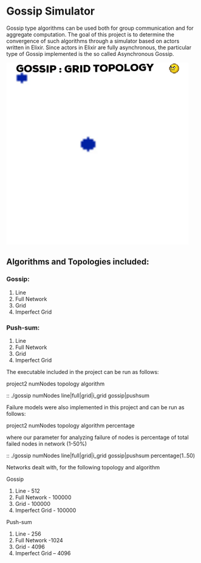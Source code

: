 # Gossip Simulator
Gossip type algorithms can be used both for group communication and for aggregate computation. The goal of this project is to determine the convergence of such algorithms through a simulator based on actors written in Elixir. Since actors in Elixir are fully asynchronous, the particular type of Gossip implemented is the so called Asynchronous Gossip.


![alt text](https://github.com/mohitisrani/DOS-Gossip-Simulator/blob/master/giphy.gif "Logo Title Text 1")


## Algorithms and Topologies included:

### Gossip:

1. Line
2. Full Network
3. Grid
4. Imperfect Grid

### Push-sum:

1. Line
2. Full Network
3. Grid
4. Imperfect Grid

The executable included in the project can be run as follows:

project2 numNodes topology algorithm

::   ./gossip    numNodes    line|full|grid|i\_grid    gossip|pushsum



Failure models were also implemented in this project and can be run as follows:

project2 numNodes topology algorithm percentage

where our parameter for analyzing failure of nodes is percentage of total failed nodes in network (1-50%)

::   ./gossip    numNodes    line|full|grid|i\_grid    gossip|pushsum  percentage(1..50)

Networks dealt with, for the following topology and algorithm

Gossip

1. Line  -  512
2. Full Network - 100000
3. Grid - 100000
4. Imperfect Grid - 100000

Push-sum

1. Line - 256
2. Full Network -1024
3. Grid - 4096
4. Imperfect Grid – 4096

